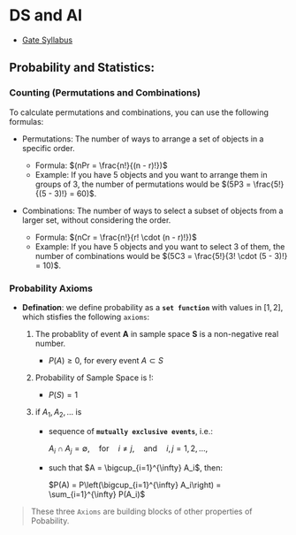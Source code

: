 


# DS and AI

- [Gate Syllabus](https://gate2024.iisc.ac.in/wp-content/uploads/2023/08/GATE2024DataScienceAIsyllabus.pdf)

## Probability and Statistics:

### Counting (Permutations and Combinations)

To calculate permutations and combinations, you can use the following formulas:

- Permutations: The number of ways to arrange a set of objects in a specific order.
    - Formula: $(nPr = \frac{n!}{(n - r)!})$
    - Example: If you have 5 objects and you want to arrange them in groups of 3, the number of permutations would be $(5P3 = \frac{5!}{(5 - 3)!} = 60)$.

- Combinations: The number of ways to select a subset of objects from a larger set, without considering the order.
    - Formula: $(nCr = \frac{n!}{r! \cdot (n - r)!})$
    - Example: If you have 5 objects and you want to select 3 of them, the number of combinations would be $(5C3 = \frac{5!}{3! \cdot (5 - 3)!} = 10)$.


### Probability Axioms

 - **Defination**: we define probability as a **`set function`** with values in $[1,2]$, which stisfies the following `axioms`:

    1. The probablity of event **A** in sample space **S** is a non-negative real number.
        
        - $P(A) \geq 0$, for every event $A \subset S$

    2. Probability of Sample Space is !:

        - $P(S)=1$

    3. if $A_1, A_2, ...$ is

        - sequence of **`mutually exclusive events`**, i.e.:

            $A_i \cap A_j = \emptyset , \quad \text{for} \quad i \neq j , \quad \text{and} \quad i , j = 1 , 2 , \ldots ,$

        - such that $A = \bigcup_{i=1}^{\infty} A_i$, then:

            $P(A) = P\left(\bigcup_{i=1}^{\infty} A_i\right) = \sum_{i=1}^{\infty} P(A_i)$

> These three `Axioms` are building blocks of other properties of Pobability.





